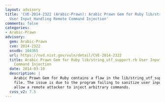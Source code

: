 ```yaml
---
layout: advisory
title: 'CVE-2014-2322 (Arabic-Prawn): Arabic Prawn Gem for Ruby lib/string_utf_support.rb
  User Input Handling Remote Command Injection'
comments: false
categories:
- Arabic-Prawn
advisory:
  gem: Arabic-Prawn
  cve: 2014-2322
  osvdb: 104365
  url: https://nvd.nist.gov/vuln/detail/CVE-2014-2322
  title: Arabic Prawn Gem for Ruby lib/string_utf_support.rb User Input Handling Remote
    Command Injection
  date: 2014-03-10
  description: |
    Arabic Prawn Gem for Ruby contains a flaw in the lib/string_utf_support.rb
    file. The issue is due to the program failing to sanitize user input. This may
    allow a remote attacker to inject arbitrary commands.
  cvss_v2: 7.5
---
```

